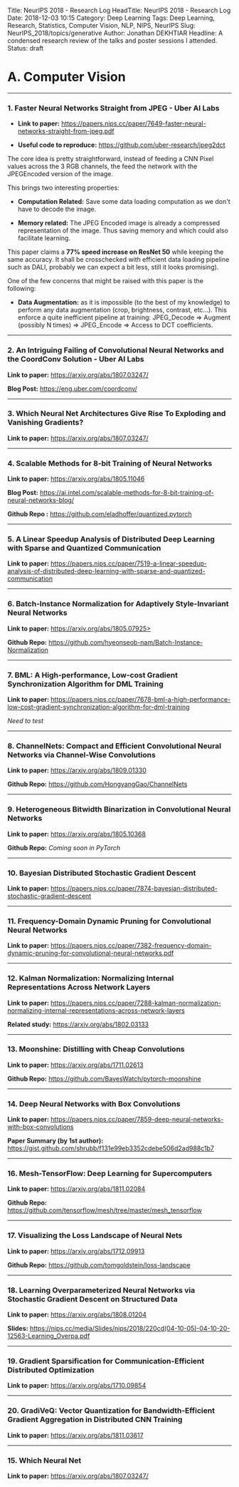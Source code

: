 Title: NeurIPS 2018 - Research Log
HeadTitle: NeurIPS 2018 - Research Log
Date: 2018-12-03 10:15
Category: Deep Learning
Tags: Deep Learning, Research, Statistics, Computer Vision, NLP, NIPS, NeurIPS
Slug: NeurIPS_2018/topics/generative
Author: Jonathan DEKHTIAR
Headline: A condensed research review of the talks and poster sessions I attended.
Status: draft

# A. Computer Vision
--------------------

### 1. Faster Neural Networks Straight from JPEG - Uber AI Labs

- **Link to paper:** <https://papers.nips.cc/paper/7649-faster-neural-networks-straight-from-jpeg.pdf>

- **Useful code to reproduce:** <https://github.com/uber-research/jpeg2dct>



The core idea is pretty straightforward, instead of feeding a CNN Pixel values across
the 3 RGB channels, the feed the network with the JPEGEncoded version of the image.

This brings two interesting properties:

- **Computation Related:** Save some data loading computation as we don't have to decode the image.

- **Memory related:** The JPEG Encoded image is already a compressed representation of the image.
Thus saving memory and which could also facilitate learning.

This paper claims a **77% speed increase on ResNet 50** while keeping the same accuracy. It shall be crosschecked
with efficient data loading pipeline such as DALI, probably we can expect a bit less, still it looks promising).

One of the few concerns that might be raised with this paper is the following:

- **Data Augmentation:** as it is impossible (to the best of my knowledge) to perform any data augmentation (crop, brightness, contrast, etc...).
This enforce a quite inefficient pipeline at training: JPEG_Decode => Augment (possibly N times) => JPEG_Encode => Access to DCT coefficients.

----------------------

### 2. An Intriguing Failing of Convolutional Neural Networks and the CoordConv Solution - Uber AI Labs

**Link to paper:** <https://arxiv.org/abs/1807.03247/>

**Blog Post:** <https://eng.uber.com/coordconv/>

----------------------

### 3. Which Neural Net Architectures Give Rise To Exploding and Vanishing Gradients?

**Link to paper:** <https://arxiv.org/abs/1807.03247/>


----------------------

### 4. Scalable Methods for 8-bit Training of Neural Networks

**Link to paper:** <https://arxiv.org/abs/1805.11046>

**Blog Post:** <https://ai.intel.com/scalable-methods-for-8-bit-training-of-neural-networks-blog/>

**Github Repo :** <https://github.com/eladhoffer/quantized.pytorch>


----------------------

### 5. A Linear Speedup Analysis of Distributed Deep Learning with Sparse and Quantized Communication

**Link to paper:** <https://papers.nips.cc/paper/7519-a-linear-speedup-analysis-of-distributed-deep-learning-with-sparse-and-quantized-communication>


----------------------

### 6. Batch-Instance Normalization for Adaptively Style-Invariant Neural Networks

**Link to paper:** https://arxiv.org/abs/1805.07925>

**Github Repo:** <https://github.com/hyeonseob-nam/Batch-Instance-Normalization>


----------------------

### 7. BML: A High-performance, Low-cost Gradient Synchronization Algorithm for DML Training

**Link to paper:** <https://papers.nips.cc/paper/7678-bml-a-high-performance-low-cost-gradient-synchronization-algorithm-for-dml-training>

*Need to test*


----------------------

### 8. ChannelNets: Compact and Efficient Convolutional Neural Networks via Channel-Wise Convolutions

**Link to paper:** <https://arxiv.org/abs/1809.01330>

**Github Repo:** <https://github.com/HongyangGao/ChannelNets>


----------------------

### 9. Heterogeneous Bitwidth Binarization in Convolutional Neural Networks

**Link to paper:** <https://arxiv.org/abs/1805.10368>

**Github Repo:** *Coming soon in PyTorch*


----------------------

### 10. Bayesian Distributed Stochastic Gradient Descent

**Link to paper:** <https://papers.nips.cc/paper/7874-bayesian-distributed-stochastic-gradient-descent>

----------------------

### 11. Frequency-Domain Dynamic Pruning for Convolutional Neural Networks

**Link to paper:** <https://papers.nips.cc/paper/7382-frequency-domain-dynamic-pruning-for-convolutional-neural-networks.pdf>

----------------------

### 12. Kalman Normalization: Normalizing Internal Representations Across Network Layers

**Link to paper:** <https://papers.nips.cc/paper/7288-kalman-normalization-normalizing-internal-representations-across-network-layers>

**Related study:** <https://arxiv.org/abs/1802.03133>

----------------------

### 13. Moonshine: Distilling with Cheap Convolutions

**Link to paper:** <https://arxiv.org/abs/1711.02613>

**Github Repo:** <https://github.com/BayesWatch/pytorch-moonshine>

----------------------

### 14. Deep Neural Networks with Box Convolutions

**Link to paper:** <https://papers.nips.cc/paper/7859-deep-neural-networks-with-box-convolutions>

**Paper Summary (by 1st author):** <https://gist.github.com/shrubb/f131e99eb3352cdebe506d2ad988c1b7>

----------------------

### 16. Mesh-TensorFlow: Deep Learning for Supercomputers

**Link to paper:** <https://arxiv.org/abs/1811.02084>

**Github Repo:** <https://github.com/tensorflow/mesh/tree/master/mesh_tensorflow>

----------------------

### 17. Visualizing the Loss Landscape of Neural Nets

**Link to paper:** <https://arxiv.org/abs/1712.09913>

**Github Repo:** <https://github.com/tomgoldstein/loss-landscape>

----------------------

### 18. Learning Overparameterized Neural Networks via Stochastic Gradient Descent on Structured Data

**Link to paper:** <https://arxiv.org/abs/1808.01204>

**Slides:** <https://nips.cc/media/Slides/nips/2018/220cd(04-10-05)-04-10-20-12563-Learning_Overpa.pdf>

----------------------

### 19. Gradient Sparsification for Communication-Efficient Distributed Optimization

**Link to paper:** <https://arxiv.org/abs/1710.09854>

----------------------

### 20. GradiVeQ: Vector Quantization for Bandwidth-Efficient Gradient Aggregation in Distributed CNN Training

**Link to paper:** <https://arxiv.org/abs/1811.03617>

----------------------

### 15. Which Neural Net

**Link to paper:** <https://arxiv.org/abs/1807.03247/>
